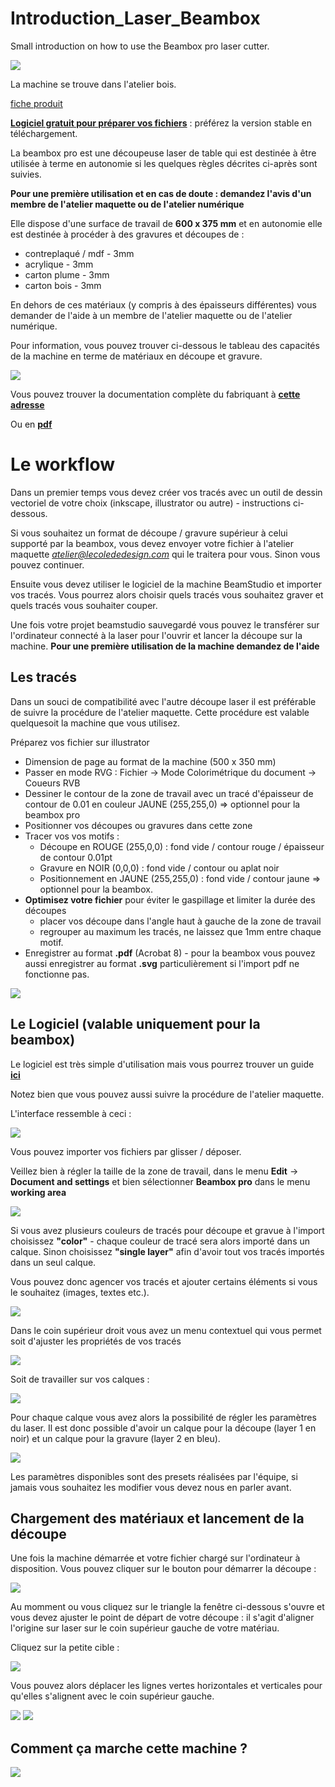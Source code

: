 # Introduction_Laser_Beambox

Small introduction on how to use the Beambox pro laser cutter.

![](laser_assets/PXL_20221130_081125976.jpg)

La machine se trouve dans l'atelier bois.

[fiche produit](https://www.fluxlasers.com/beambox-pro.html)

**[Logiciel gratuit pour préparer vos fichiers](https://www.fluxlasers.com/service/downloads/)** : préférez la version stable en téléchargement.

La beambox pro est une découpeuse laser de table qui est destinée à être utilisée à terme en autonomie si les quelques règles décrites ci-après sont suivies.

**Pour une première utilisation et en cas de doute : demandez l'avis d'un membre de l'atelier maquette ou de l'atelier numérique**

Elle dispose d'une surface de travail de **600 x 375 mm** et en autonomie elle est destinée à procéder à des gravures et découpes de : 
- contreplaqué / mdf - 3mm
- acrylique - 3mm
- carton plume - 3mm
- carton bois - 3mm

En dehors de ces matériaux (y compris à des épaisseurs différentes) vous demander de l'aide à un membre de l'atelier maquette ou de l'atelier numérique.


Pour information, vous pouvez trouver ci-dessous le tableau des capacités de la machine en terme de matériaux en découpe et gravure.

![](laser_assets/beamboxpro.png)

Vous pouvez trouver la documentation complète du fabriquant à **[cette adresse](https://support.flux3dp.com/hc/en-us/categories/360000121176-Beambox-Guide)**

Ou en **[pdf](lasets_assets/beambox-manual.pdf)**

# Le workflow
Dans un premier temps vous devez créer vos tracés avec un outil de dessin vectoriel de votre choix (inkscape, illustrator ou autre) - instructions ci-dessous.

Si vous souhaitez un format de découpe / gravure supérieur à celui supporté par la beambox, vous devez envoyer votre fichier à l'atelier maquette *atelier@lecolededesign.com* qui le traitera pour vous. Sinon vous pouvez continuer.

Ensuite vous devez utiliser le logiciel de la machine BeamStudio et importer vos tracés. Vous pourrez alors choisir quels tracés vous souhaitez graver et quels tracés vous souhaiter couper.

Une fois votre projet beamstudio sauvegardé vous pouvez le transférer sur l'ordinateur connecté à la laser pour l'ouvrir et lancer la découpe sur la machine. **Pour une première utilisation de la machine demandez de l'aide**


## Les tracés

Dans un souci de compatibilité avec l'autre découpe laser il est préférable de suivre la procédure de l'atelier maquette. Cette procédure est valable quelquesoit la machine que vous utilisez.

Préparez vos fichier sur illustrator

- Dimension de page au format de la machine (500 x 350 mm)
- Passer en mode RVG : Fichier -> Mode Colorimétrique du document -> Coueurs RVB
- Dessiner le contour de la zone de travail avec un tracé d'épaisseur de contour de 0.01 en couleur JAUNE (255,255,0) => optionnel pour la beambox pro
- Positionner vos découpes ou gravures dans cette zone
- Tracer vos vos motifs :
    - Découpe en ROUGE (255,0,0) : fond vide / contour rouge / épaisseur de contour 0.01pt
    - Gravure en NOIR (0,0,0) : fond vide / contour ou aplat noir
    - Positionnement en JAUNE (255,255,0) : fond vide / contour jaune => optionnel pour la beambox.
- **Optimisez votre fichier** pour éviter le gaspillage et limiter la durée des découpes
    - placer vos découpe dans l'angle haut à gauche de la zone de travail
    - regrouper au maximum les tracés, ne laissez que 1mm entre chaque motif.
- Enregistrer au format **.pdf** (Acrobat 8) - pour la beambox vous pouvez aussi enregistrer au format **.svg** particulièrement si l'import pdf ne fonctionne pas.


![](laser_assets/exemples_fichiers.jpg)


## Le Logiciel (valable uniquement pour la beambox)

Le logiciel est très simple d'utilisation mais vous pourrez trouver un guide **[ici](https://support.flux3dp.com/hc/en-us/categories/360000121176-Beambox-Guide)**

Notez bien que vous pouvez aussi suivre la procédure de l'atelier maquette.

L'interface ressemble à ceci : 

![](laser_assets/Interface.jpg)

Vous pouvez importer vos fichiers par glisser / déposer. 

Veillez bien à régler la taille de la zone de travail, dans le menu **Edit** -> **Document and settings** et bien sélectionner **Beambox pro** dans le menu **working area**

![](laser_assets/taille_travail.jpg)

Si vous avez plusieurs couleurs de tracés pour découpe et gravue à l'import choisissez **"color"** - chaque couleur de tracé sera alors importé dans un calque. Sinon choisissez **"single layer"** afin d'avoir tout vos tracés importés dans un seul calque.

Vous pouvez donc agencer vos tracés et ajouter certains éléments si vous le souhaitez (images, textes etc.).

![](laser_assets/interface2.jpg)

Dans le coin supérieur droit vous avez un menu contextuel qui vous permet soit d'ajuster les propriétés de vos tracés 

![](laser_assets/menu_svg.jpg)

Soit de travailler sur vos calques :

![](laser_assets/menu_calque.jpg)

Pour chaque calque vous avez alors la possibilité de régler les paramètres du laser. Il est donc possible d'avoir un calque pour la découpe (layer 1 en noir) et un calque pour la gravure (layer 2 en bleu).

![](laser_assets/menu_decoupe.jpg)

Les paramètres disponibles sont des presets réalisées par l'équipe, si jamais vous souhaitez les modifier vous devez nous en parler avant.

## Chargement des matériaux et lancement de la découpe

Une fois la machine démarrée et votre fichier chargé sur l'ordinateur à disposition. Vous pouvez cliquer sur le bouton pour démarrer la découpe :

![](laser_assets/bouton.jpg)

Au momment ou vous cliquez sur le triangle la fenêtre ci-dessous s'ouvre et vous devez ajuster le point de départ de votre découpe : il s'agit d'aligner l'origine sur laser sur le coin supérieur gauche de votre matériau.

Cliquez sur la petite cible :

![](laser_assets/calib1.png)

Vous pouvez alors déplacer les lignes vertes horizontales et verticales pour qu'elles s'alignent avec le coin supérieur gauche.

![](laser_assets/calib2.png) ![](laser_assets/calib3.png)



## Comment ça marche cette machine ?
![](laser_assets/laser_basics.jpg)


